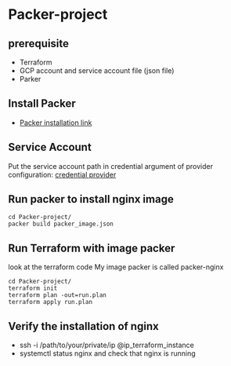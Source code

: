 # Packer-project

## prerequisite

* Terraform
* GCP account and service account file (json file)
* Parker

## Install Packer
* [Packer installation link](https://www.packer.io/downloads)

## Service Account
Put the service account path in credential argument of provider configuration:  [credential provider](https://github.com/franck-art/Packer-project/blob/master/main.tf)

## Run packer to install nginx image

```
cd Packer-project/
packer build packer_image.json
```
## Run Terraform with image packer
look at the terraform code
My image packer is called packer-nginx

```
cd Packer-project/
terraform init
terraform plan -out=run.plan
terraform apply run.plan
```

## Verify the installation of nginx
* ssh -i /path/to/your/private/ip  @ip_terraform_instance
* systemctl status nginx
and check that nginx is running

